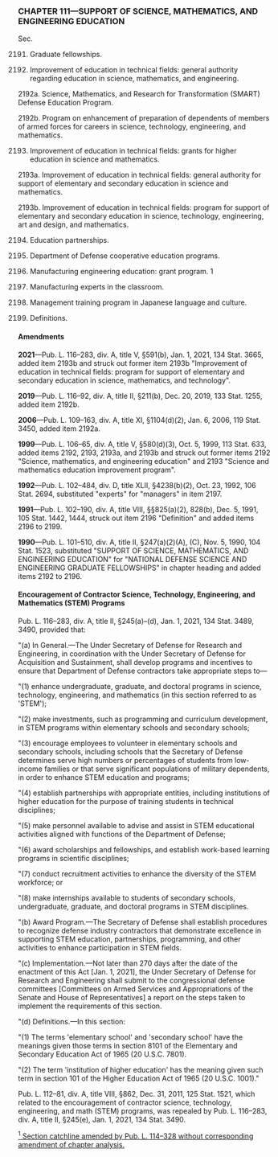 ### **CHAPTER 111—SUPPORT OF SCIENCE, MATHEMATICS, AND ENGINEERING EDUCATION** ###

Sec.

2191. Graduate fellowships.

2192. Improvement of education in technical fields: general authority regarding education in science, mathematics, and engineering.

2192a. Science, Mathematics, and Research for Transformation (SMART) Defense Education Program.

2192b. Program on enhancement of preparation of dependents of members of armed forces for careers in science, technology, engineering, and mathematics.

2193. Improvement of education in technical fields: grants for higher education in science and mathematics.

2193a. Improvement of education in technical fields: general authority for support of elementary and secondary education in science and mathematics.

2193b. Improvement of education in technical fields: program for support of elementary and secondary education in science, technology, engineering, art and design, and mathematics.

2194. Education partnerships.

2195. Department of Defense cooperative education programs.

2196. Manufacturing engineering education: grant program. 1

2197. Manufacturing experts in the classroom.

2198. Management training program in Japanese language and culture.

2199. Definitions.

#### Amendments ####

**2021**—Pub. L. 116–283, div. A, title V, §591(b), Jan. 1, 2021, 134 Stat. 3665, added item 2193b and struck out former item 2193b "Improvement of education in technical fields: program for support of elementary and secondary education in science, mathematics, and technology".

**2019**—Pub. L. 116–92, div. A, title II, §211(b), Dec. 20, 2019, 133 Stat. 1255, added item 2192b.

**2006**—Pub. L. 109–163, div. A, title XI, §1104(d)(2), Jan. 6, 2006, 119 Stat. 3450, added item 2192a.

**1999**—Pub. L. 106–65, div. A, title V, §580(d)(3), Oct. 5, 1999, 113 Stat. 633, added items 2192, 2193, 2193a, and 2193b and struck out former items 2192 "Science, mathematics, and engineering education" and 2193 "Science and mathematics education improvement program".

**1992**—Pub. L. 102–484, div. D, title XLII, §4238(b)(2), Oct. 23, 1992, 106 Stat. 2694, substituted "experts" for "managers" in item 2197.

**1991**—Pub. L. 102–190, div. A, title VIII, §§825(a)(2), 828(b), Dec. 5, 1991, 105 Stat. 1442, 1444, struck out item 2196 "Definition" and added items 2196 to 2199.

**1990**—Pub. L. 101–510, div. A, title II, §247(a)(2)(A), (C), Nov. 5, 1990, 104 Stat. 1523, substituted "SUPPORT OF SCIENCE, MATHEMATICS, AND ENGINEERING EDUCATION" for "NATIONAL DEFENSE SCIENCE AND ENGINEERING GRADUATE FELLOWSHIPS" in chapter heading and added items 2192 to 2196.

#### Encouragement of Contractor Science, Technology, Engineering, and Mathematics (STEM) Programs ####

Pub. L. 116–283, div. A, title II, §245(a)–(d), Jan. 1, 2021, 134 Stat. 3489, 3490, provided that:

"(a) In General.—The Under Secretary of Defense for Research and Engineering, in coordination with the Under Secretary of Defense for Acquisition and Sustainment, shall develop programs and incentives to ensure that Department of Defense contractors take appropriate steps to—

"(1) enhance undergraduate, graduate, and doctoral programs in science, technology, engineering, and mathematics (in this section referred to as 'STEM');

"(2) make investments, such as programming and curriculum development, in STEM programs within elementary schools and secondary schools;

"(3) encourage employees to volunteer in elementary schools and secondary schools, including schools that the Secretary of Defense determines serve high numbers or percentages of students from low-income families or that serve significant populations of military dependents, in order to enhance STEM education and programs;

"(4) establish partnerships with appropriate entities, including institutions of higher education for the purpose of training students in technical disciplines;

"(5) make personnel available to advise and assist in STEM educational activities aligned with functions of the Department of Defense;

"(6) award scholarships and fellowships, and establish work-based learning programs in scientific disciplines;

"(7) conduct recruitment activities to enhance the diversity of the STEM workforce; or

"(8) make internships available to students of secondary schools, undergraduate, graduate, and doctoral programs in STEM disciplines.

"(b) Award Program.—The Secretary of Defense shall establish procedures to recognize defense industry contractors that demonstrate excellence in supporting STEM education, partnerships, programming, and other activities to enhance participation in STEM fields.

"(c) Implementation.—Not later than 270 days after the date of the enactment of this Act [Jan. 1, 2021], the Under Secretary of Defense for Research and Engineering shall submit to the congressional defense committees [Committees on Armed Services and Appropriations of the Senate and House of Representatives] a report on the steps taken to implement the requirements of this section.

"(d) Definitions.—In this section:

"(1) The terms 'elementary school' and 'secondary school' have the meanings given those terms in section 8101 of the Elementary and Secondary Education Act of 1965 (20 U.S.C. 7801).

"(2) The term 'institution of higher education' has the meaning given such term in section 101 of the Higher Education Act of 1965 (20 U.S.C. 1001)."

Pub. L. 112–81, div. A, title VIII, §862, Dec. 31, 2011, 125 Stat. 1521, which related to the encouragement of contractor science, technology, engineering, and math (STEM) programs, was repealed by Pub. L. 116–283, div. A, title II, §245(e), Jan. 1, 2021, 134 Stat. 3490.

[<sup>1</sup> Section catchline amended by Pub. L. 114–328 without corresponding amendment of chapter analysis.](#CHAPTER111_1)